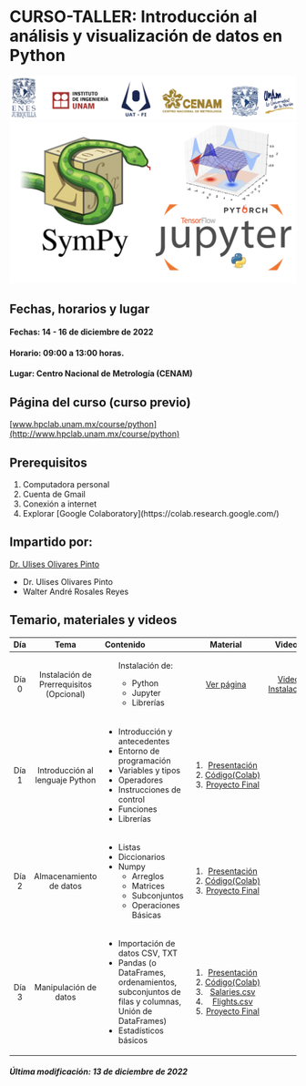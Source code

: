  # CURSO-TALLER: Introducción al análisis y visualización de datos en Python 

![alt text](figs/header.png)
![alt text](figs/python.png)

## Fechas, horarios y lugar
#### Fechas: 14 - 16 de diciembre de 2022
#### Horario: 09:00 a 13:00 horas.
#### Lugar: Centro Nacional de Metrología (CENAM)


## Página del curso (curso previo)
[www.hpclab.unam.mx/course/python](http://www.hpclab.unam.mx/course/python)

## Prerequisitos
<ol><li>Computadora personal</li> <li> Cuenta de Gmail</li><li>Conexión a internet</li><li>Explorar [Google Colaboratory](https://colab.research.google.com/)</li></ol>

## Impartido por:

[Dr. Ulises Olivares Pinto](www.hpclab.unam.mx)
<ul>
  <li> Dr. Ulises Olivares Pinto</li>
  <li> Walter André Rosales Reyes</li>
</ul>

## Temario, materiales y videos

| Día        | Tema           | Contenido  |  Material   | Videos |
| :-------------: |:-------------:|:-----| :-----:|:-----: |
| Día 0       | Instalación de Prerrequisitos (Opcional) | <ul>Instalación de:<ul><li>Python</li><li>Jupyter</li><li>Librerías</li><ul></ul> | [Ver página](http://132.247.186.49/courses/python/) | [Video Instalación](https://www.youtube.com/watch?v=1ETiwXo0lg4&feature=emb_title)|
| Día 1      | Introducción al lenguaje Python| <ul> <li> Introducción y antecedentes</li> <li> Entorno de programación</li> <li> Variables y tipos</li> <li>Operadores</li> <li>Instrucciones de control</li> <li>Funciones</li> <li>Librerías</li>  </ul>|  <ol><li> [Presentación](pdf/dia1.pdf)</li> <li>[Código(Colab)](code/día1.ipynb)</li><li>[Proyecto Final](code/Solved/Day1)</li></ol> | |
| Día 2      |  Almacenamiento de datos | <ul> <li> Listas </li>   <li> Diccionarios </li> <li> Numpy <ul><li>Arreglos</li><li>Matrices</li><li>Subconjuntos</li><li>Operaciones Básicas</li></ul> </ul> |  <ol><li>[Presentación](pdf/dia2.pdf)</li> <li>[Código(Colab)](code/día2.ipynb)</li> <li>[Proyecto Final](code/Solved/Day2)</li> </ol>| |
| Día 3      | Manipulación de datos | <ul> <li> Importación de datos CSV, TXT </li> <li> Pandas (o	DataFrames, ordenamientos, subconjuntos de filas y columnas, Unión de DataFrames)</li> <li>Estadísticos básicos </li></ul>  |  <ol><li>[Presentación](pdf/dia3.pdf)</li> <li>[Código(Colab)](code/día3.ipynb)</li><li>[Salaries.csv](data/salaries.csv)</li><li>[Flights.csv](data/flights.csv)</li> <li>[Proyecto Final](code/Solved/Day3)</li> </ol>  | |


##### Última modificación: 13 de diciembre de 2022

